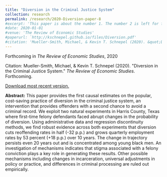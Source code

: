 ```yaml
---
title: "Diversion in the Criminal Justice System"
collection: research
permalink: /research/2020-Diversion-paper-8
#excerpt: 'This paper is about the number 1. The number 2 is left for future work.'
#date: 2020-01-01
#venue: 'The Review of Economic Studies'
#paperurl: `http://kschnepel.github.io/files/Diversion.pdf'
#citation: 'Mueller-Smith, Michael, & Kevin T. Schnepel (2020). &quot;Diversion in the Criminal Justice System.&quot; <i>The Review of Economic Studies</i>. *forthcoming*.'
---
```


Forthcoming in *The Review of Economic Studies*, 2020

Citation: Mueller-Smith, Michael, & Kevin T. Schnepel (2020). &quot;Diversion in the Criminal Justice System.&quot; <i>The Review of Economic Studies</i>. Forthcoming.

[Download most recent version.](http://kschnepel.github.io/files/Diversion.pdf) 

**Abstract:** This paper provides the first causal estimates on the popular, cost-saving practice of
diversion in the criminal justice system, an intervention that provides offenders with a
second chance to avoid a criminal record. We exploit two natural experiments in Harris
County, Texas where first-time felony defendants faced abrupt changes in the probability
of diversion. Using administrative data and regression discontinuity methods, we find
robust evidence across both experiments that diversion cuts reoffending rates in half
(-32 p.p.) and grows quarterly employment rates by 53 percent (+18 p.p.) over 10 years.
The change in trajectory persists even 20 years out and is concentrated among young
black men. An investigation of mechanisms indicates that stigma associated with a
felony conviction plays a key role in generating these results. Other possible mechanisms
including changes in incarceration, universal adjustments in policy or practice, and
differences in criminal processing are ruled out empirically.
